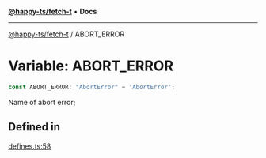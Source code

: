 [**@happy-ts/fetch-t**](../README.md) • **Docs**

***

[@happy-ts/fetch-t](../README.md) / ABORT\_ERROR

# Variable: ABORT\_ERROR

```ts
const ABORT_ERROR: "AbortError" = 'AbortError';
```

Name of abort error;

## Defined in

[defines.ts:58](https://github.com/JiangJie/fetch-t/blob/e31c84b39da301aedb3faeb020c606fa1a2c6bcb/src/fetch/defines.ts#L58)
